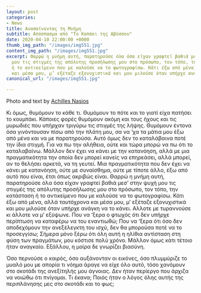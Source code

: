 ```yaml
---
layout: post
categories:
- News
title: Ανασαίνοντας τη Μνήμη
subtitle: Απόσπασμα από "Το Καπάκι της Αβύσσου"
date: 2020-04-10 22:00:00 +0000
thumb_img_path: "/images/img551.jpg"
content_img_path: "/images/img551.jpg"
excerpt: Θαρρώ η μνήμη αυτή, παρατηρούσε όλα όσα είχαν γραφτεί βαθιά μεσ’ στην ψυχή
  μου τις στιγμές της απόλυτης προσήλωσης μου στο πρόσωπο, τον τόπο, την κατάσταση
  ή το αντικείμενο που με καλούσε να το φωτογραφίσω. Κάτι έξω από μένα, αλλά ταυτόχρονα
  και μέσα μου, μ’ εξέταζε εξονυχιστικά και μου μιλούσε όταν υπήρχε ανάγκη να το κάνει.
canonical_url: "/images/img551.jpg"

---
```

Photo and text by <a href="https://anikon.org/" target="blank">Achilles Nasios</a>

Κι όμως, θυμόμουν το κάθε τι. Θυμόμουν το πότε και το γιατί είχα πατήσει το κουμπάκι. Κάποιες φορές θυμόμουν ακόμη και τους ήχους και τις μυρωδιές που υπήρχαν τριγύρω τις στιγμές της λήψης. Θυμόμουν έντονα όσα γινόντουσαν πίσω από την πλάτη μου, σα να ‘χα τα μάτια μου έξω από μένα και να με παρατηρούσα. Αυτό όμως δεν το καταλάβαινα ποτέ την ίδια στιγμή. Για να πω την αλήθεια, ούτε και τώρα μπορώ να πω ότι το καταλαβαίνω. Μάλλον δεν έχει να κάνει με την κατανόηση, αλλά με μια πραγματικότητα την οποία δεν μπορεί κανείς να επηρεάσει, αλλά μπορεί, αν το θελήσει αρκετά, να τη γευτεί. Μια πραγματικότητα που δεν έχει να κάνει με κατανόηση, ούτε με συναίσθημα, ούτε με τίποτε άλλο, έξω από αυτό που είναι, έτσι όπως ακριβώς είναι. Θαρρώ η μνήμη αυτή, παρατηρούσε όλα όσα είχαν γραφτεί βαθιά μεσ’ στην ψυχή μου τις στιγμές της απόλυτης προσήλωσης μου στο πρόσωπο, τον τόπο, την κατάσταση ή το αντικείμενο που με καλούσε να το φωτογραφίσω. Κάτι έξω από μένα, αλλά ταυτόχρονα και μέσα μου, μ’ εξέταζε εξονυχιστικά και μου μιλούσε όταν υπήρχε ανάγκη να το κάνει. Αλλοτε με τυραννούσε κι άλλοτε να μ’ εξύψωνε. Που να ‘ξερα ο φτωχός ότι δεν υπήρχε περίπτωση να καταφέρω να του εναντιωθώ; Που να ‘ξερα ότι όσο δεν αποδεχόμουν την ανεξέλεγκτη του ισχύ, δεν θα μπορούσα ποτέ να το προσεγγίσω; Σήμερα μόνο ξέρω ότι όλη αυτή η ηλίθια αντίσταση στη φύση των πραγμάτων, μου κόστισε πολύ χρόνο. Μάλλον όμως κάτι τέτοιο ήταν αναγκαίο. Εξάλλου, η μοίρα δε γνωρίζει βιασύνη.

Όσο περνούσε ο καιρός, όσο αυξάνονταν οι εικόνες, όσο πλυμμύριζε το μυαλό μου με απορία τι νόημα άραγε να είχε όλο αυτό, τόσο χανόμουν στο σκοτάδι της ανεξίτηλής μου άγνοιας. Δεν ήταν περίεργο που άρχιζα να νοιώθω ότι πνίγομαι. Τι έκανα; Ποιός ήταν ο λόγος όλης αυτής της περιπλάνησης μες στο σκοτάδι και το φως;